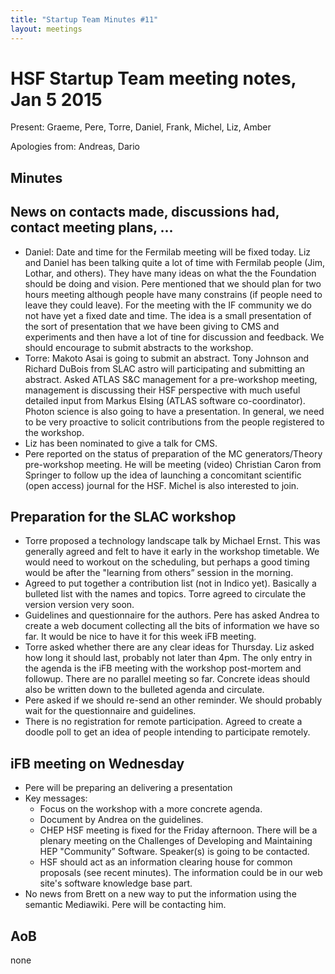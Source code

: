 ```yaml
---
title: "Startup Team Minutes #11"
layout: meetings
---
```


# HSF Startup Team meeting notes, Jan 5 2015

Present: Graeme, Pere, Torre, Daniel, Frank, Michel, Liz, Amber

Apologies from: Andreas, Dario

## Minutes

## News on contacts made, discussions had, contact meeting plans, ...

- Daniel: Date and time for the Fermilab meeting will be fixed today. Liz and
  Daniel has been talking quite a lot of time with Fermilab people (Jim, Lothar,
  and others). They have many ideas on what the the Foundation should be doing
  and vision. Pere mentioned that we should plan for two hours meeting although
  people have many constrains (if people need to leave they could leave). For
  the meeting with the IF community we do not have yet a fixed date and time.
  The idea is a small presentation of the sort of presentation that we have been
  giving to CMS and experiments and then have a lot of tine for discussion and
  feedback. We should encourage to submit abstracts to the workshop.
- Torre: Makoto Asai is going to submit an abstract. Tony Johnson and Richard
  DuBois from SLAC astro will participating and submitting an abstract. Asked
  ATLAS S&C management for a pre-workshop meeting, management is discussing
  their HSF perspective with much useful detailed input from Markus Elsing
  (ATLAS software co-coordinator). Photon science is also going to have a
  presentation. In general, we need to be very proactive to solicit
  contributions from the people registered to the workshop.
- Liz has been nominated to give a talk for CMS.
- Pere reported on the status of preparation of the MC generators/Theory
  pre-workshop meeting. He will be meeting (video) Christian Caron from Springer
  to follow up the idea of launching a concomitant scientific (open access)
  journal for the HSF. Michel is also interested to join.

## Preparation for the SLAC workshop

- Torre proposed a technology landscape talk by Michael Ernst. This was
  generally agreed and felt to have it early in the workshop timetable. We would
  need to workout on the scheduling, but perhaps a good timing would be after
  the "learning from others” session in the morning.
- Agreed to put together a contribution list (not in Indico yet). Basically a
  bulleted list with the names and topics. Torre agreed to circulate the version
  version very soon.
- Guidelines and questionnaire for the authors. Pere has asked Andrea to create
  a web document collecting all the bits of information we have so far. It would
  be nice to have it for this week iFB meeting.
- Torre asked whether there are any clear ideas for Thursday. Liz asked how long
  it should last, probably not later than 4pm. The only entry in the agenda is
  the iFB meeting with the workshop post-mortem and followup. There are no
  parallel meeting so far. Concrete ideas should also be written down to the
  bulleted agenda and circulate.
- Pere asked if we should re-send an other reminder. We should probably wait for
  the questionnaire and guidelines.
- There is no registration for remote participation. Agreed to create a doodle
  poll to get an idea of people intending to participate remotely.

## iFB meeting on Wednesday

- Pere will be preparing an delivering a presentation
- Key messages:
  - Focus on the workshop with a more concrete agenda.
  - Document by Andrea on the guidelines.
  - CHEP HSF meeting is fixed for the Friday afternoon. There will be a plenary
    meeting on the Challenges of Developing and Maintaining HEP "Community”
    Software. Speaker(s) is going to be contacted.
  - HSF should act as an information clearing house for common proposals (see
    recent minutes). The information could be in our web site's software
    knowledge base part.
- No news from Brett on a new way to put the information using the semantic
  Mediawiki. Pere will be contacting him.

## AoB

none
